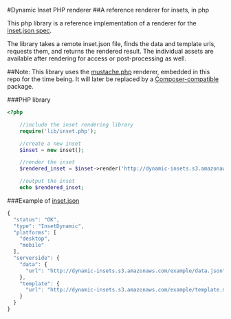 #Dynamic Inset PHP renderer
##A reference renderer for insets, in php

This php library is a reference implementation of a renderer for the [inset.json spec](https://docs.google.com/a/dowjones.com/document/d/1NQ0UZYnyq89RFg3-Y7WxmYr7qVhsVBIrNPDpmgF66JA/edit?usp=sharing).

The library takes a remote inset.json file, finds the data and template urls, requests them, and returns the rendered result. The individual assets are available after rendering for access or post-processing as well.

##Note:
This library uses the [mustache.php](https://github.com/bobthecow/mustache.php/)
renderer, embedded in this repo for the time being. It will later be replaced by a
[Composer-compatible](https://getcomposer.org/) package.

###PHP library
```php
<?php

    //include the inset rendering library
    require('lib/inset.php');

    //create a new inset
    $inset = new inset();

    //render the inset
    $rendered_inset = $inset->render('http://dynamic-insets.s3.amazonaws.com/example/inset.json');

    //output the inset
    echo $rendered_inset;
```

###Example of [inset.json](http://dynamic-insets.s3.amazonaws.com/example/inset.json)
```javascript
{
  "status": "OK",
  "type": "InsetDynamic",
  "platforms": [
    "desktop",
    "mobile"
  ],
  "serverside": {
    "data": {
      "url": "http://dynamic-insets.s3.amazonaws.com/example/data.json"
    },
    "template": {
      "url": "http://dynamic-insets.s3.amazonaws.com/example/template.mu"
    }
  }
}

```
